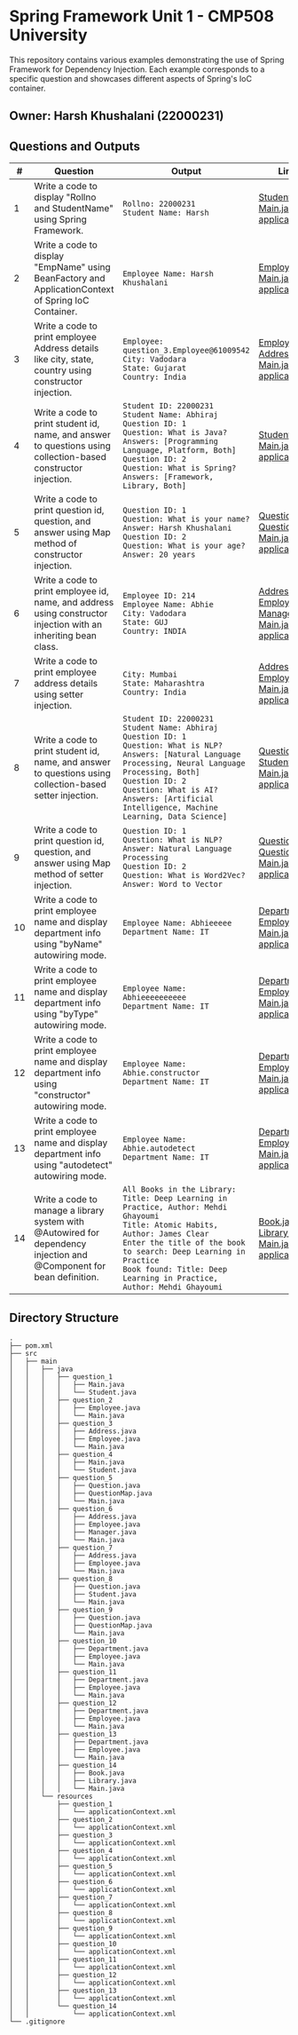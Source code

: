 # Spring Framework Unit 1 - CMP508 University
This repository contains various examples demonstrating the use of Spring Framework for Dependency Injection. Each example corresponds to a specific question and showcases different aspects of Spring's IoC container.

## Owner: Harsh Khushalani (22000231)

## Questions and Outputs

| #  | Question                                                                                              | Output                                                                                                                                                                                                                                                                                                                                 | Links to Files                                                                                                                                                                                                                         |
|----|-------------------------------------------------------------------------------------------------------|----------------------------------------------------------------------------------------------------------------------------------------------------------------------------------------------------------------------------------------------------------------------------------------------------------------------------------------|-----------------------------------------------------------------------------------------------------------------------------------------------------------------------------------------------------------------------------------------|
| 1  | Write a code to display "Rollno and StudentName" using Spring Framework.                              | `Rollno: 22000231`<br>`Student Name: Harsh`                                                                                                                                                                                                                                                                                          | [Student.java](src/main/java/question_1/Student.java)<br>[Main.java](src/main/java/question_1/Main.java)<br>[applicationContext.xml](src/main/resources/question_1/applicationContext.xml)                                              |
| 2  | Write a code to display "EmpName" using BeanFactory and ApplicationContext of Spring IoC Container.   | `Employee Name: Harsh Khushalani`                                                                                                                                                                                                                                                                                                     | [Employee.java](src/main/java/question_2/Employee.java)<br>[Main.java](src/main/java/question_2/Main.java)<br>[applicationContext.xml](src/main/resources/question_2/applicationContext.xml)                                            |
| 3  | Write a code to print employee Address details like city, state, country using constructor injection.  | `Employee: question_3.Employee@61009542`<br>`City: Vadodara`<br>`State: Gujarat`<br>`Country: India`                                                                                                                                                                                                                                  | [Employee.java](src/main/java/question_3/Employee.java)<br>[Address.java](src/main/java/question_3/Address.java)<br>[Main.java](src/main/java/question_3/Main.java)<br>[applicationContext.xml](src/main/resources/question_3/applicationContext.xml) |
| 4  | Write a code to print student id, name, and answer to questions using collection-based constructor injection. | `Student ID: 22000231`<br>`Student Name: Abhiraj`<br>`Question ID: 1`<br>`Question: What is Java?`<br>`Answers: [Programming Language, Platform, Both]`<br>`Question ID: 2`<br>`Question: What is Spring?`<br>`Answers: [Framework, Library, Both]` | [Student.java](src/main/java/question_4/Student.java)<br>[Main.java](src/main/java/question_4/Main.java)<br>[applicationContext.xml](src/main/resources/question_4/applicationContext.xml)                                              |
| 5  | Write a code to print question id, question, and answer using Map method of constructor injection.     | `Question ID: 1`<br>`Question: What is your name?`<br>`Answer: Harsh Khushalani`<br>`Question ID: 2`<br>`Question: What is your age?`<br>`Answer: 20 years`                                                                                                                                   | [Question.java](src/main/java/question_5/Question.java)<br>[QuestionMap.java](src/main/java/question_5/QuestionMap.java)<br>[Main.java](src/main/java/question_5/Main.java)<br>[applicationContext.xml](src/main/resources/question_5/applicationContext.xml) |
| 6  | Write a code to print employee id, name, and address using constructor injection with an inheriting bean class. | `Employee ID: 214`<br>`Employee Name: Abhie`<br>`City: Vadodara`<br>`State: GUJ`<br>`Country: INDIA`                                                                                                                                                                                                                                  | [Address.java](src/main/java/question_6/Address.java)<br>[Employee.java](src/main/java/question_6/Employee.java)<br>[Manager.java](src/main/java/question_6/Manager.java)<br>[Main.java](src/main/java/question_6/Main.java)<br>[applicationContext.xml](src/main/resources/question_6/applicationContext.xml) |
| 7  | Write a code to print employee address details using setter injection.                                | `City: Mumbai`<br>`State: Maharashtra`<br>`Country: India`                                                                                                                                                                                                                                                                            | [Address.java](src/main/java/question_7/Address.java)<br>[Employee.java](src/main/java/question_7/Employee.java)<br>[Main.java](src/main/java/question_7/Main.java)<br>[applicationContext.xml](src/main/resources/question_7/applicationContext.xml) |
| 8  | Write a code to print student id, name, and answer to questions using collection-based setter injection. | `Student ID: 22000231`<br>`Student Name: Abhiraj`<br>`Question ID: 1`<br>`Question: What is NLP?`<br>`Answers: [Natural Language Processing, Neural Language Processing, Both]`<br>`Question ID: 2`<br>`Question: What is AI?`<br>`Answers: [Artificial Intelligence, Machine Learning, Data Science]` | [Question.java](src/main/java/question_8/Question.java)<br>[Student.java](src/main/java/question_8/Student.java)<br>[Main.java](src/main/java/question_8/Main.java)<br>[applicationContext.xml](src/main/resources/question_8/applicationContext.xml) |
| 9  | Write a code to print question id, question, and answer using Map method of setter injection.          | `Question ID: 1`<br>`Question: What is NLP?`<br>`Answer: Natural Language Processing`<br>`Question ID: 2`<br>`Question: What is Word2Vec?`<br>`Answer: Word to Vector`                                                                                                                         | [Question.java](src/main/java/question_9/Question.java)<br>[QuestionMap.java](src/main/java/question_9/QuestionMap.java)<br>[Main.java](src/main/java/question_9/Main.java)<br>[applicationContext.xml](src/main/resources/question_9/applicationContext.xml) |
| 10 | Write a code to print employee name and display department info using "byName" autowiring mode.        | `Employee Name: Abhieeeee`<br>`Department Name: IT`                                                                                                                                                                                                                                                                                   | [Department.java](src/main/java/question_10/Department.java)<br>[Employee.java](src/main/java/question_10/Employee.java)<br>[Main.java](src/main/java/question_10/Main.java)<br>[applicationContext.xml](src/main/resources/question_10/applicationContext.xml) |
| 11 | Write a code to print employee name and display department info using "byType" autowiring mode.        | `Employee Name: Abhieeeeeeeeee`<br>`Department Name: IT`                                                                                                                                                                                                                                                                              | [Department.java](src/main/java/question_11/Department.java)<br>[Employee.java](src/main/java/question_11/Employee.java)<br>[Main.java](src/main/java/question_11/Main.java)<br>[applicationContext.xml](src/main/resources/question_11/applicationContext.xml) |
| 12 | Write a code to print employee name and display department info using "constructor" autowiring mode.   | `Employee Name: Abhie.constructor`<br>`Department Name: IT`                                                                                                                                                                                                                                                                           | [Department.java](src/main/java/question_12/Department.java)<br>[Employee.java](src/main/java/question_12/Employee.java)<br>[Main.java](src/main/java/question_12/Main.java)<br>[applicationContext.xml](src/main/resources/question_12/applicationContext.xml) |
| 13 | Write a code to print employee name and display department info using "autodetect" autowiring mode.    | `Employee Name: Abhie.autodetect`<br>`Department Name: IT`                                                                                                                                                                                                                                                                            | [Department.java](src/main/java/question_13/Department.java)<br>[Employee.java](src/main/java/question_13/Employee.java)<br>[Main.java](src/main/java/question_13/Main.java)<br>[applicationContext.xml](src/main/resources/question_13/applicationContext.xml) |
| 14 | Write a code to manage a library system with @Autowired for dependency injection and @Component for bean definition. | `All Books in the Library:`<br>`Title: Deep Learning in Practice, Author: Mehdi Ghayoumi`<br>`Title: Atomic Habits, Author: James Clear`<br>`Enter the title of the book to search: Deep Learning in Practice`<br>`Book found: Title: Deep Learning in Practice, Author: Mehdi Ghayoumi`          | [Book.java](src/main/java/question_14/Book.java)<br>[Library.java](src/main/java/question_14/Library.java)<br>[Main.java](src/main/java/question_14/Main.java)<br>[applicationContext.xml](src/main/resources/question_14/applicationContext.xml) |

## Directory Structure

```
.
├── pom.xml
├── src
│   ├── main
│   │   ├── java
│   │   │   ├── question_1
│   │   │   │   ├── Main.java
│   │   │   │   └── Student.java
│   │   │   ├── question_2
│   │   │   │   ├── Employee.java
│   │   │   │   └── Main.java
│   │   │   ├── question_3
│   │   │   │   ├── Address.java
│   │   │   │   ├── Employee.java
│   │   │   │   └── Main.java
│   │   │   ├── question_4
│   │   │   │   ├── Main.java
│   │   │   │   └── Student.java
│   │   │   ├── question_5
│   │   │   │   ├── Question.java
│   │   │   │   ├── QuestionMap.java
│   │   │   │   └── Main.java
│   │   │   ├── question_6
│   │   │   │   ├── Address.java
│   │   │   │   ├── Employee.java
│   │   │   │   ├── Manager.java
│   │   │   │   └── Main.java
│   │   │   ├── question_7
│   │   │   │   ├── Address.java
│   │   │   │   ├── Employee.java
│   │   │   │   └── Main.java
│   │   │   ├── question_8
│   │   │   │   ├── Question.java
│   │   │   │   ├── Student.java
│   │   │   │   └── Main.java
│   │   │   ├── question_9
│   │   │   │   ├── Question.java
│   │   │   │   ├── QuestionMap.java
│   │   │   │   └── Main.java
│   │   │   ├── question_10
│   │   │   │   ├── Department.java
│   │   │   │   ├── Employee.java
│   │   │   │   └── Main.java
│   │   │   ├── question_11
│   │   │   │   ├── Department.java
│   │   │   │   ├── Employee.java
│   │   │   │   └── Main.java
│   │   │   ├── question_12
│   │   │   │   ├── Department.java
│   │   │   │   ├── Employee.java
│   │   │   │   └── Main.java
│   │   │   ├── question_13
│   │   │   │   ├── Department.java
│   │   │   │   ├── Employee.java
│   │   │   │   └── Main.java
│   │   │   ├── question_14
│   │   │   │   ├── Book.java
│   │   │   │   ├── Library.java
│   │   │   │   └── Main.java
│   │   └── resources
│   │       ├── question_1
│   │       │   └── applicationContext.xml
│   │       ├── question_2
│   │       │   └── applicationContext.xml
│   │       ├── question_3
│   │       │   └── applicationContext.xml
│   │       ├── question_4
│   │       │   └── applicationContext.xml
│   │       ├── question_5
│   │       │   └── applicationContext.xml
│   │       ├── question_6
│   │       │   └── applicationContext.xml
│   │       ├── question_7
│   │       │   └── applicationContext.xml
│   │       ├── question_8
│   │       │   └── applicationContext.xml
│   │       ├── question_9
│   │       │   └── applicationContext.xml
│   │       ├── question_10
│   │       │   └── applicationContext.xml
│   │       ├── question_11
│   │       │   └── applicationContext.xml
│   │       ├── question_12
│   │       │   └── applicationContext.xml
│   │       ├── question_13
│   │       │   └── applicationContext.xml
│   │       └── question_14
│   │           └── applicationContext.xml
└── .gitignore
```
